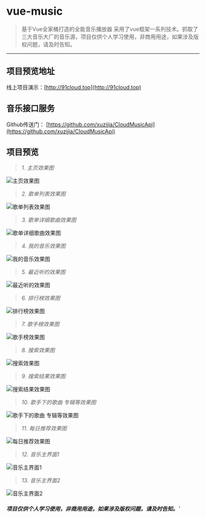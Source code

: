 # vue-music

> 基于Vue全家桶打造的全能音乐播放器 采用了vue框架一系列技术。抓取了三大音乐大厂的音乐源，项目仅供个人学习使用，非商用用途，如果涉及版权问题，请及时告知。
---


## 项目预览地址
线上项目演示：[http://91cloud.top](http://91cloud.top)

## 音乐接口服务
Github传送门： [https://github.com/xuzijia/CloudMusicApi](https://github.com/xuzijia/CloudMusicApi)

## 项目预览

> *1. 主页效果图*

![主页效果图](https://raw.githubusercontent.com/xuzijia/vue-music/master/show/Snip20190121_1.png)


> *2. 歌单列表效果图*

![歌单列表效果图](https://raw.githubusercontent.com/xuzijia/vue-music/master/show/Snip20190121_2.png)


> *3. 歌单详细歌曲效果图*

![歌单详细歌曲效果图](https://raw.githubusercontent.com/xuzijia/vue-music/master/show/Snip20190121_3.png)

> *4. 我的音乐效果图*

![我的音乐效果图](https://raw.githubusercontent.com/xuzijia/vue-music/master/show/Snip20190121_4.png)

> *5. 最近听的效果图*

![最近听的效果图](https://raw.githubusercontent.com/xuzijia/vue-music/master/show/Snip20190121_5.png)

> *6. 排行榜效果图*

![排行榜效果图](https://raw.githubusercontent.com/xuzijia/vue-music/master/show/Snip20190121_6.png)


> *7. 歌手榜效果图*

![歌手榜效果图](https://raw.githubusercontent.com/xuzijia/vue-music/master/show/Snip20190121_7.png)


> *8. 搜索效果图*

![搜索效果图](https://raw.githubusercontent.com/xuzijia/vue-music/master/show/Snip20190121_8.png)


> *9. 搜索结果效果图*

![搜索结果效果图](https://raw.githubusercontent.com/xuzijia/vue-music/master/show/Snip20190121_9.png)

> *10. 歌手下的歌曲 专辑等效果图*

![歌手下的歌曲 专辑等效果图](https://raw.githubusercontent.com/xuzijia/vue-music/master/show/Snip20190121_10.png)

> *11. 每日推荐效果图*

![每日推荐效果图](https://raw.githubusercontent.com/xuzijia/vue-music/master/show/Snip20190121_11.png)

> *12. 音乐主界面1*

![音乐主界面1](https://raw.githubusercontent.com/xuzijia/vue-music/master/show/Snip20190121_12.png)

> *13. 音乐主界面2*

![音乐主界面2](https://raw.githubusercontent.com/xuzijia/vue-music/master/show/Snip20190121_13.png)


##### 项目仅供个人学习使用，非商用用途，如果涉及版权问题，请及时告知。`
